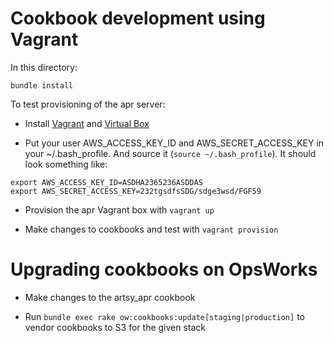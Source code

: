 # Cookbook development using Vagrant

In this directory:

`bundle install`

To test provisioning of the apr server:

- Install [Vagrant](https://www.vagrantup.com/downloads.html) and [Virtual Box](https://www.virtualbox.org/wiki/Downloads)

- Put your user AWS_ACCESS_KEY_ID and AWS_SECRET_ACCESS_KEY in your ~/.bash_profile. And source it (`source ~/.bash_profile`).  It should look something like:

```
export AWS_ACCESS_KEY_ID=ASDHA2365236ASDDAS
export AWS_SECRET_ACCESS_KEY=232tgsdfsSDG/sdge3wsd/FGF59
```

- Provision the apr Vagrant box with `vagrant up`

- Make changes to cookbooks and test with `vagrant provision`

# Upgrading cookbooks on OpsWorks

- Make changes to the artsy_apr cookbook

- Run `bundle exec rake ow:cookbooks:update[staging|production]` to vendor cookbooks to S3 for the given stack
